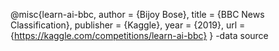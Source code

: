 @misc{learn-ai-bbc,
    author = {Bijoy Bose},
    title = {BBC News Classification},
    publisher = {Kaggle},
    year = {2019},
    url = {https://kaggle.com/competitions/learn-ai-bbc}
}
-data source